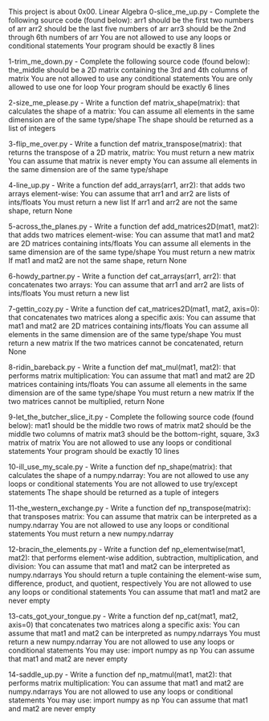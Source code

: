This project is about 0x00. Linear Algebra
0-slice_me_up.py - Complete the following source code (found below):
arr1 should be the first two numbers of arr
arr2 should be the last five numbers of arr
arr3 should be the 2nd through 6th numbers of arr
You are not allowed to use any loops or conditional statements
Your program should be exactly 8 lines

1-trim_me_down.py - Complete the following source code (found below):
the_middle should be a 2D matrix containing the 3rd and 4th columns of matrix
You are not allowed to use any conditional statements
You are only allowed to use one for loop
Your program should be exactly 6 lines

2-size_me_please.py - Write a function def matrix_shape(matrix): that calculates the shape of a matrix:
You can assume all elements in the same dimension are of the same type/shape
The shape should be returned as a list of integers

3-flip_me_over.py - Write a function def matrix_transpose(matrix): that returns the transpose of a 2D matrix, matrix:
You must return a new matrix
You can assume that matrix is never empty
You can assume all elements in the same dimension are of the same type/shape

4-line_up.py - Write a function def add_arrays(arr1, arr2): that adds two arrays element-wise:
You can assume that arr1 and arr2 are lists of ints/floats
You must return a new list
If arr1 and arr2 are not the same shape, return None

5-across_the_planes.py - Write a function def add_matrices2D(mat1, mat2): that adds two matrices element-wise:
You can assume that mat1 and mat2 are 2D matrices containing ints/floats
You can assume all elements in the same dimension are of the same type/shape
You must return a new matrix
If mat1 and mat2 are not the same shape, return None

6-howdy_partner.py - Write a function def cat_arrays(arr1, arr2): that concatenates two arrays:
You can assume that arr1 and arr2 are lists of ints/floats
You must return a new list

7-gettin_cozy.py - Write a function def cat_matrices2D(mat1, mat2, axis=0): that concatenates two matrices along a specific axis:
You can assume that mat1 and mat2 are 2D matrices containing ints/floats
You can assume all elements in the same dimension are of the same type/shape
You must return a new matrix
If the two matrices cannot be concatenated, return None

8-ridin_bareback.py - Write a function def mat_mul(mat1, mat2): that performs matrix multiplication:
You can assume that mat1 and mat2 are 2D matrices containing ints/floats
You can assume all elements in the same dimension are of the same type/shape
You must return a new matrix
If the two matrices cannot be multiplied, return None

9-let_the_butcher_slice_it.py -
Complete the following source code (found below):
mat1 should be the middle two rows of matrix
mat2 should be the middle two columns of matrix
mat3 should be the bottom-right, square, 3x3 matrix of matrix
You are not allowed to use any loops or conditional statements
Your program should be exactly 10 lines

10-ill_use_my_scale.py - Write a function def np_shape(matrix): that calculates the shape of a numpy.ndarray:
You are not allowed to use any loops or conditional statements
You are not allowed to use try/except statements
The shape should be returned as a tuple of integers

11-the_western_exchange.py - Write a function def np_transpose(matrix): that transposes matrix:
You can assume that matrix can be interpreted as a numpy.ndarray
You are not allowed to use any loops or conditional statements
You must return a new numpy.ndarray

12-bracin_the_elements.py - Write a function def np_elementwise(mat1, mat2): that performs element-wise addition, subtraction, multiplication, and division:
You can assume that mat1 and mat2 can be interpreted as numpy.ndarrays
You should return a tuple containing the element-wise sum, difference, product, and quotient, respectively
You are not allowed to use any loops or conditional statements
You can assume that mat1 and mat2 are never empty

13-cats_got_your_tongue.py - Write a function def np_cat(mat1, mat2, axis=0) that concatenates two matrices along a specific axis:
You can assume that mat1 and mat2 can be interpreted as numpy.ndarrays
You must return a new numpy.ndarray
You are not allowed to use any loops or conditional statements
You may use: import numpy as np
You can assume that mat1 and mat2 are never empty

14-saddle_up.py - Write a function def np_matmul(mat1, mat2): that performs matrix multiplication:
You can assume that mat1 and mat2 are numpy.ndarrays
You are not allowed to use any loops or conditional statements
You may use: import numpy as np
You can assume that mat1 and mat2 are never empty
